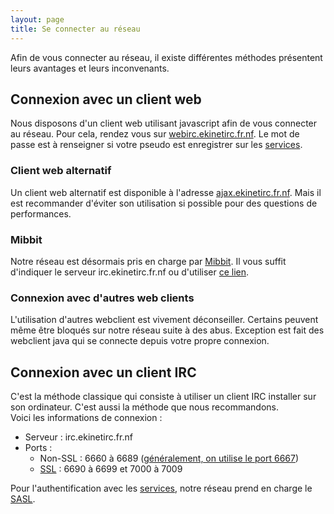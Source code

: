 ```yaml
---
layout: page
title: Se connecter au réseau
---
```


Afin de vous connecter au réseau, il existe différentes méthodes présentent leurs avantages et leurs inconvenants.

## Connexion avec un client web
Nous disposons d'un client web utilisant javascript afin de vous connecter au réseau. Pour cela, rendez vous sur [webirc.ekinetirc.fr.nf](http://webirc.ekinetirc.fr.nf/). Le mot de passe est à renseigner si votre pseudo est enregistrer sur les [services](/docs/services.html).

### Client web alternatif
Un client web alternatif est disponible à l'adresse [ajax.ekinetirc.fr.nf](http://ajax.ekinetirc.fr.nf/). Mais il est recommander d'éviter son utilisation si possible pour des questions de performances.

### Mibbit
Notre réseau est désormais pris en charge par [Mibbit](https://mibbit.com/). Il vous suffit d'indiquer le serveur irc.ekinetirc.fr.nf ou d'utiliser [ce lien](https://chat.mibbit.com/?server=irc.ekinetirc.fr.nf%3A%2B7008).

### Connexion avec d'autres web clients
L'utilisation d'autres webclient est vivement déconseiller. Certains peuvent même être bloqués sur notre réseau suite à des abus. Exception est fait des webclient java qui se connecte depuis votre propre connexion.

## Connexion avec un client IRC
C'est la méthode classique qui consiste à utiliser un client IRC installer sur son ordinateur. C'est aussi la méthode que nous recommandons.  
Voici les informations de connexion :

- Serveur : irc.ekinetirc.fr.nf
- Ports :
  * Non-SSL : 6660 à 6689 ([généralement, on utilise le port 6667](http://www.iana.org/assignments/port-numbers))
  * [SSL](https://fr.wikipedia.org/wiki/Secure_Sockets_Layer) : 6690 à 6699 et 7000 à 7009

Pour l'authentification avec les [services](/docs/services.html), notre réseau prend en charge le [SASL](https://fr.wikipedia.org/wiki/Simple_Authentication_and_Security_Layer).
